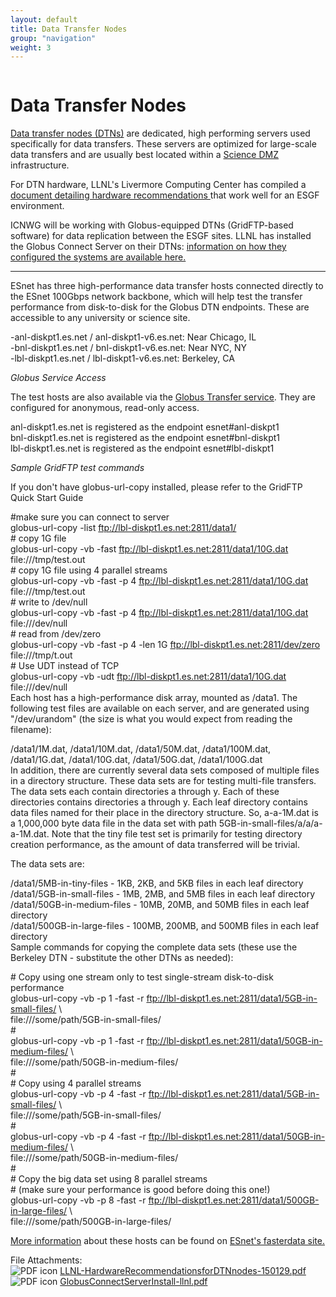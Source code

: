```yaml
---
layout: default
title: Data Transfer Nodes
group: "navigation"
weight: 3
---
```


<div id="content" class="column">
    <div class="section">
        <a id="main-content"></a>
        <h1 class="title" id="page-title">
            Data Transfer Nodes        
        </h1>
        <div class="region region-content">
            <div id="block-system-main" class="block block-system">
                <div class="content">
                    <div id="node-6" class="node node-page node-full clearfix" about="/node/6" typeof="foaf:Document">
                        <span property="dc:title" content="Data Transfer Nodes" class="rdf-meta element-hidden"></span><span property="sioc:num_replies" content="0" datatype="xsd:integer" class="rdf-meta element-hidden"></span>
                        <div class="content clearfix">
                            <div class="field field-name-body field-type-text-with-summary field-label-hidden">
                                <div class="field-items">
                                    <div class="field-item even" property="content:encoded">
                                        <p><a href="http://fasterdata.es.net/science-dmz/DTN/">Data transfer nodes (DTNs)</a> are dedicated, high performing servers used specifically for data transfers. These servers are optimized for large-scale data transfers and are usually best located within a <a href="http://fasterdata.es.net/science-dmz/">Science DMZ</a> infrastructure.</p>
                                        <p>For DTN hardware, LLNL's Livermore Computing Center has compiled a <a href="{{site.baseurl}}/LLNL-HardwareRecommendationsforDTNnodes-150129.pdf">document detailing hardware recommendations </a>  that work well for an ESGF environment.</p>
                                        <p>ICNWG will be working with Globus-equipped DTNs (GridFTP-based software) for data replication between the ESGF sites. LLNL has installed the Globus Connect Server on their DTNs: <a href="{{site.baseurl}}/GlobusConnectServerInstall-llnl_0.pdf">information on how they configured the systems are available here. </a></p>
                                        <hr>
                                        <p>ESnet has three high-performance data transfer hosts connected directly to the ESnet 100Gbps network backbone, which will help test the transfer performance from disk-to-disk for the Globus DTN endpoints.  These are accessible to any university or science site.</p>
                                        <p>-anl-diskpt1.es.net / anl-diskpt1-v6.es.net: Near Chicago, IL<br>
                                            -bnl-diskpt1.es.net / bnl-diskpt1-v6.es.net: Near NYC, NY<br>
                                            -lbl-diskpt1.es.net / lbl-diskpt1-v6.es.net: Berkeley, CA
                                        </p>
                                        <p><em>Globus Service Access</em></p>
                                        <p>The test hosts are also available via the <a href="http://www.globus.org">Globus Transfer service</a>.  They are configured for anonymous, read-only access.</p>
                                        <p>anl-diskpt1.es.net is registered as the endpoint esnet#anl-diskpt1<br>
                                            bnl-diskpt1.es.net is registered as the endpoint esnet#bnl-diskpt1<br>
                                            lbl-diskpt1.es.net is registered as the endpoint esnet#lbl-diskpt1
                                        </p>
                                        <p><em>Sample GridFTP test commands</em></p>
                                        <p>If you don't have globus-url-copy installed, please refer to the GridFTP Quick Start Guide</p>
                                        <p>#make sure you can connect to server<br>
                                            globus-url-copy -list <a href="ftp://lbl-diskpt1.es.net:2811/data1/">ftp://lbl-diskpt1.es.net:2811/data1/</a><br>
                                            # copy 1G file<br>
                                            globus-url-copy -vb -fast <a href="ftp://lbl-diskpt1.es.net:2811/data1/10G.dat">ftp://lbl-diskpt1.es.net:2811/data1/10G.dat</a> file:///tmp/test.out<br>
                                            # copy 1G file using 4 parallel streams<br>
                                            globus-url-copy -vb -fast -p 4 <a href="ftp://lbl-diskpt1.es.net:2811/data1/10G.dat">ftp://lbl-diskpt1.es.net:2811/data1/10G.dat</a> file:///tmp/test.out<br>
                                            # write to /dev/null<br>
                                            globus-url-copy -vb -fast -p 4 <a href="ftp://lbl-diskpt1.es.net:2811/data1/10G.dat">ftp://lbl-diskpt1.es.net:2811/data1/10G.dat</a> file:///dev/null<br>
                                            # read from /dev/zero<br>
                                            globus-url-copy -vb -fast -p 4 -len 1G <a href="ftp://lbl-diskpt1.es.net:2811/dev/zero">ftp://lbl-diskpt1.es.net:2811/dev/zero</a> file:///tmp/t.out<br>
                                            # Use UDT instead of TCP<br>
                                            globus-url-copy -vb -udt <a href="ftp://lbl-diskpt1.es.net:2811/data1/10G.dat">ftp://lbl-diskpt1.es.net:2811/data1/10G.dat</a> file:///dev/null<br>
                                            Each host has a high-performance disk array, mounted as /data1. The following test files are available on each server, and are generated using "/dev/urandom" (the size is what you would expect from reading the filename):
                                        </p>
                                        <p>/data1/1M.dat, /data1/10M.dat, /data1/50M.dat, /data1/100M.dat,<br>
                                            /data1/1G.dat, /data1/10G.dat, /data1/50G.dat, /data1/100G.dat<br>
                                            In addition, there are currently several data sets composed of multiple files in a directory structure. These data sets are for testing multi-file transfers. The data sets each contain directories a through y. Each of these directories contains directories a through y. Each leaf directory contains data files named for their place in the directory structure. So, a-a-1M.dat is a 1,000,000 byte data file in the data set with path 5GB-in-small-files/a/a/a-a-1M.dat.  Note that the tiny file test set is primarily for testing directory creation performance, as the amount of data transferred will be trivial.
                                        </p>
                                        <p>The data sets are:</p>
                                        <p>/data1/5MB-in-tiny-files - 1KB, 2KB, and 5KB files in each leaf directory<br>
                                            /data1/5GB-in-small-files - 1MB, 2MB, and 5MB files in each leaf directory<br>
                                            /data1/50GB-in-medium-files - 10MB, 20MB, and 50MB files in each leaf directory<br>
                                            /data1/500GB-in-large-files - 100MB, 200MB, and 500MB files in each leaf directory<br>
                                            Sample commands for copying the complete data sets (these use the Berkeley DTN - substitute the other DTNs as needed):
                                        </p>
                                        <p># Copy using one stream only to test single-stream disk-to-disk performance<br>
                                            globus-url-copy -vb -p 1 -fast -r <a href="ftp://lbl-diskpt1.es.net:2811/data1/5GB-in-small-files/">ftp://lbl-diskpt1.es.net:2811/data1/5GB-in-small-files/</a> \<br>
                                            file:///some/path/5GB-in-small-files/<br>
                                            #<br>
                                            globus-url-copy -vb -p 1 -fast -r <a href="ftp://lbl-diskpt1.es.net:2811/data1/50GB-in-medium-files/">ftp://lbl-diskpt1.es.net:2811/data1/50GB-in-medium-files/</a> \<br>
                                            file:///some/path/50GB-in-medium-files/<br>
                                            #<br>
                                            # Copy using 4 parallel streams<br>
                                            globus-url-copy -vb -p 4 -fast -r <a href="ftp://lbl-diskpt1.es.net:2811/data1/5GB-in-small-files/">ftp://lbl-diskpt1.es.net:2811/data1/5GB-in-small-files/</a> \<br>
                                            file:///some/path/5GB-in-small-files/<br>
                                            #<br>
                                            globus-url-copy -vb -p 4 -fast -r <a href="ftp://lbl-diskpt1.es.net:2811/data1/50GB-in-medium-files/">ftp://lbl-diskpt1.es.net:2811/data1/50GB-in-medium-files/</a> \<br>
                                            file:///some/path/50GB-in-medium-files/<br>
                                            #<br>
                                            # Copy the big data set using 8 parallel streams<br>
                                            # (make sure your performance is good before doing this one!)<br>
                                            globus-url-copy -vb -p 8 -fast -r <a href="ftp://lbl-diskpt1.es.net:2811/data1/500GB-in-large-files/">ftp://lbl-diskpt1.es.net:2811/data1/500GB-in-large-files/</a> \<br>
                                            file:///some/path/500GB-in-large-files/
                                        </p>
                                        <p><a href="http://fasterdata.es.net/performance-testing/esnet-io-testers/">More information</a> about these hosts can be found on <a href="http://fasterdata.es.net/">ESnet's fasterdata site.</a></p>
                                    </div>
                                </div>
                            </div>
                            <div class="field field-name-field-file-attachments field-type-file field-label-above">
                                <div class="field-label">File Attachments:&nbsp;</div>
                                <div class="field-items">
                                    <div class="field-item even"><span class="file"><img class="file-icon" alt="PDF icon" title="application/pdf" src="{{site.baseurl}}/Data/media/images/pdf-icon.png"> <a href="{{site.baseurl}}/assets/LLNL-HardwareRecommendationsforDTNnodes-150129.pdf" type="application/pdf; length=216390">LLNL-HardwareRecommendationsforDTNnodes-150129.pdf</a></span></div>
                                    <div class="field-item odd"><span class="file"><img class="file-icon" alt="PDF icon" title="application/pdf" src="{{site.baseurl}}/Data/media/images/pdf-icon.png"> <a href="{{site.baseurl}}/assets/GlobusConnectServerInstall-llnl_0.pdf" type="application/pdf; length=88134">GlobusConnectServerInstall-llnl.pdf</a></span></div>
                                </div>
                            </div>
                        </div>
                    </div>
                </div>
            </div>
        </div>
    </div>
</div>